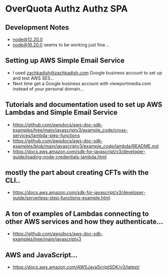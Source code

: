 # OverQuota Authz Authz SPA

## Development Notes

- node@12.20.0
- node@16.20.0 seems to be working just fine...

## Setting up AWS Simple Email Service

- I used zachkadish@zachkadish.com Google business account to set up and test AWS SES...
- Next time get a Google business account with viewportmedia.com instead of your personal domain...


## Tutorials and documentation used to set up AWS Lambdas and Simple Email Service

- https://github.com/awsdocs/aws-doc-sdk-examples/tree/main/javascriptv3/example_code/cross-services/lambda-step-functions
- https://github.com/awsdocs/aws-doc-sdk-examples/blob/main/javascriptv3/example_code/lambda/README.md
- https://docs.aws.amazon.com/sdk-for-javascript/v3/developer-guide/loading-node-credentials-lambda.html

## mostly the part about creating CFTs with the CLI..
- https://docs.aws.amazon.com/sdk-for-javascript/v3/developer-guide/serverless-step-functions-example.html

## A ton of examples of Lambdas connecting to other AWS services and how they authenticate...
- https://github.com/awsdocs/aws-doc-sdk-examples/tree/main/javascriptv3

## AWS and JavaScript...
- https://docs.aws.amazon.com/AWSJavaScriptSDK/v3/latest/

  